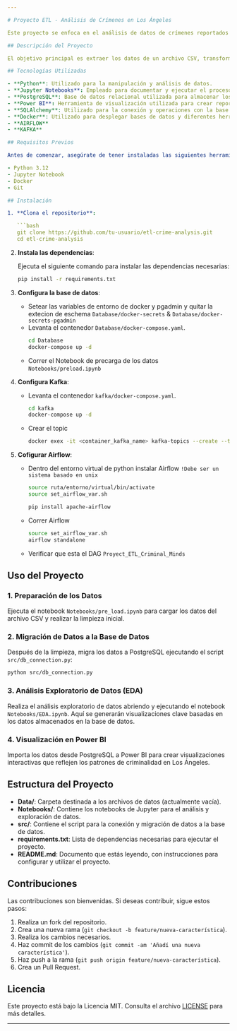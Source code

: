```yaml
---

# Proyecto ETL - Análisis de Crímenes en Los Ángeles

Este proyecto se enfoca en el análisis de datos de crímenes reportados en Los Ángeles desde el año 2020, utilizando un enfoque de ETL (Extract, Transform, Load) para transformar y visualizar la información de manera eficiente.

## Descripción del Proyecto

El objetivo principal es extraer los datos de un archivo CSV, transformarlos para su limpieza y normalización, cargarlos en una base de datos relacional, y luego realizar un análisis exploratorio de datos (EDA) junto con la generación de visualizaciones interactivas para identificar patrones de criminalidad.

## Tecnologías Utilizadas

- **Python**: Utilizado para la manipulación y análisis de datos.
- **Jupyter Notebooks**: Empleado para documentar y ejecutar el proceso de análisis de datos.
- **PostgreSQL**: Base de datos relacional utilizada para almacenar los datos transformados.
- **Power BI**: Herramienta de visualización utilizada para crear reportes interactivos.
- **SQLAlchemy**: Utilizado para la conexión y operaciones con la base de datos PostgreSQL.
- **Docker**: Utilizado para desplegar bases de datos y diferentes herramientas como kafka para este proyecto
- **AIRFLOW**
- **KAFKA**

## Requisitos Previos

Antes de comenzar, asegúrate de tener instaladas las siguientes herramientas:

- Python 3.12
- Jupyter Notebook
- Docker
- Git

## Instalación

1. **Clona el repositorio**:

   ```bash
   git clone https://github.com/tu-usuario/etl-crime-analysis.git
   cd etl-crime-analysis
   ```

2. **Instala las dependencias**:

   Ejecuta el siguiente comando para instalar las dependencias necesarias:

   ```bash
   pip install -r requirements.txt
   ```

3. **Configura la base de datos**:
   - Setear las variables de entorno de docker y pgadmin y quitar la extecion de eschema `Database/docker-secrets` & `Database/docker-secrets-pgadmin`
   - Levanta el contenedor `Database/docker-compose.yaml`.
     ```bash
     cd Database
     docker-compose up -d
      ```
   - Correr el Notebook de precarga de los datos `Notebooks/preload.ipynb`
   
5. **Configura Kafka**:
   - Levanta el contenedor `kafka/docker-compose.yaml`.
     ```bash
     cd kafka
     docker-compose up -d
      ```
   - Crear el topic
     ```bash
     docker exex -it <container_kafka_name> kafka-topics --create --topic criminaltopic --bootstrap-server localhost:9092
     ```

6. **Cofigurar Airflow**:
   - Dentro del entorno virtual de python instalar Airflow `!Debe ser un sistema basado en unix`
     ```bash
     source ruta/entorno/virtual/bin/activate
     source set_airflow_var.sh
     
     pip install apache-airflow
     ```

   - Correr Airflow
     ```bash
     source set_airflow_var.sh
     airflow standalone
     ```
   - Verificar que esta el DAG `Proyect_ETL_Criminal_Minds`
   
## Uso del Proyecto

### 1. Preparación de los Datos

Ejecuta el notebook `Notebooks/pre_load.ipynb` para cargar los datos del archivo CSV y realizar la limpieza inicial.

### 2. Migración de Datos a la Base de Datos

Después de la limpieza, migra los datos a PostgreSQL ejecutando el script `src/db_connection.py`:

```bash
python src/db_connection.py
```

### 3. Análisis Exploratorio de Datos (EDA)

Realiza el análisis exploratorio de datos abriendo y ejecutando el notebook `Notebooks/EDA.ipynb`. Aquí se generarán visualizaciones clave basadas en los datos almacenados en la base de datos.

### 4. Visualización en Power BI

Importa los datos desde PostgreSQL a Power BI para crear visualizaciones interactivas que reflejen los patrones de criminalidad en Los Ángeles.

## Estructura del Proyecto

- **Data/**: Carpeta destinada a los archivos de datos (actualmente vacía).
- **Notebooks/**: Contiene los notebooks de Jupyter para el análisis y exploración de datos.
- **src/**: Contiene el script para la conexión y migración de datos a la base de datos.
- **requirements.txt**: Lista de dependencias necesarias para ejecutar el proyecto.
- **README.md**: Documento que estás leyendo, con instrucciones para configurar y utilizar el proyecto.

## Contribuciones

Las contribuciones son bienvenidas. Si deseas contribuir, sigue estos pasos:

1. Realiza un fork del repositorio.
2. Crea una nueva rama (`git checkout -b feature/nueva-característica`).
3. Realiza los cambios necesarios.
4. Haz commit de los cambios (`git commit -am 'Añadí una nueva característica'`).
5. Haz push a la rama (`git push origin feature/nueva-característica`).
6. Crea un Pull Request.

## Licencia

Este proyecto está bajo la Licencia MIT. Consulta el archivo [LICENSE](LICENSE) para más detalles.

---
```

